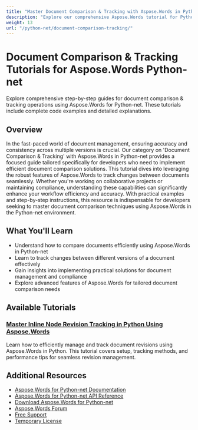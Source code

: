 ```yaml
---
title: "Master Document Comparison & Tracking with Aspose.Words in Python-net"
description: "Explore our comprehensive Aspose.Words tutorial for Python-net developers. Learn how to efficiently compare and track document changes using powerful tools."
weight: 13
url: "/python-net/document-comparison-tracking/"
---
```

# Document Comparison & Tracking Tutorials for Aspose.Words Python-net

Explore comprehensive step-by-step guides for document comparison & tracking operations using Aspose.Words for Python-net. These tutorials include complete code examples and detailed explanations.

## Overview

In the fast-paced world of document management, ensuring accuracy and consistency across multiple versions is crucial. Our category on 'Document Comparison & Tracking' with Aspose.Words in Python-net provides a focused guide tailored specifically for developers who need to implement efficient document comparison solutions. This tutorial dives into leveraging the robust features of Aspose.Words to track changes between documents seamlessly. Whether you're working on collaborative projects or maintaining compliance, understanding these capabilities can significantly enhance your workflow efficiency and accuracy. With practical examples and step-by-step instructions, this resource is indispensable for developers seeking to master document comparison techniques using Aspose.Words in the Python-net environment.

## What You'll Learn

- Understand how to compare documents efficiently using Aspose.Words in Python-net
- Learn to track changes between different versions of a document effectively
- Gain insights into implementing practical solutions for document management and compliance
- Explore advanced features of Aspose.Words for tailored document comparison needs

## Available Tutorials

### [Master Inline Node Revision Tracking in Python Using Aspose.Words](./mastering-inline-node-revision-tracking-aspose-words-python/)
Learn how to efficiently manage and track document revisions using Aspose.Words in Python. This tutorial covers setup, tracking methods, and performance tips for seamless revision management.

## Additional Resources

- [Aspose.Words for Python-net Documentation](https://docs.aspose.com/aspose.words/python-net/)
- [Aspose.Words for Python-net API Reference](https://reference.aspose.com/aspose.words/python-net/)
- [Download Aspose.Words for Python-net](https://releases.aspose.com/aspose.words/python-net/)
- [Aspose.Words Forum](https://forum.aspose.com/c/aspose.words)
- [Free Support](https://forum.aspose.com/)
- [Temporary License](https://purchase.aspose.com/temporary-license/)